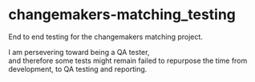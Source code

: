 # changemakers-matching_testing
End to end testing for the changemakers matching project.

I am persevering toward being a QA tester, <br>
and therefore some tests might remain failed to repurpose the time from development, to QA testing and reporting.
